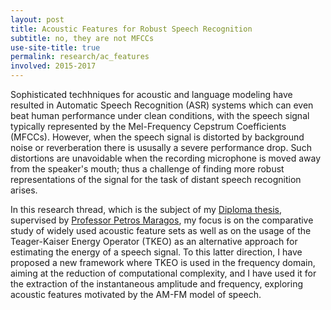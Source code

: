 ```yaml
---
layout: post
title: Acoustic Features for Robust Speech Recognition
subtitle: no, they are not MFCCs
use-site-title: true
permalink: research/ac_features
involved: 2015-2017
---
```


Sophisticated techhniques for acoustic and language modeling have resulted in Automatic Speech Recognition (ASR) systems which can even beat human performance under clean conditions, with the speech signal typically represented by the Mel-Frequency Cepstrum Coefficients (MFCCs). However, when the speech signal is distorted by background noise or reverberation there is ususally a severe performance drop. Such distortions are unavoidable when the recording microphone is moved away from the speaker's mouth; thus a challenge of finding more robust representations of the signal for the task of distant speech recognition arises.

In this research thread, which is the subject of my [Diploma thesis](https://nikosfl.github.io/work/thesis/Diploma_Thesis_NF_NTUA.pdf), supervised by [Professor Petros Maragos](http://cvsp.cs.ntua.gr/maragos/index.shtm), my focus is on the comparative study of widely used acoustic feature sets as well as on the usage of the Teager-Kaiser Energy Operator (TKEO) as an alternative approach for estimating the energy of a speech signal. To this latter direction, I have proposed a new framework where TKEO is used in the frequency domain, aiming at the reduction of computational complexity, and I have used it for the extraction of the instantaneous amplitude and frequency, exploring acoustic features motivated by the AM-FM model of speech.

<!-- last updated: 2018-09-27 -->
